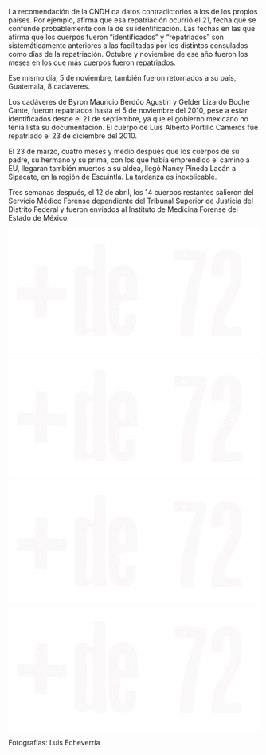 <p>La recomendación de la CNDH da datos contradictorios a los de los propios países. Por ejemplo, afirma que esa repatriación ocurrió el 21, fecha que se confunde probablemente con la de su identificación. Las fechas en las que afirma que los cuerpos fueron “identificados” y “repatriados” son sistemáticamente anteriores a las facilitadas por los distintos consulados como días de la repatriación. Octubre y noviembre de ese año fueron los meses en los que más cuerpos fueron repatriados.</p>
<p>Ese mismo día, 5 de noviembre, también fueron retornados a su país, Guatemala, 8 cadaveres.</p>
<p>Los cadáveres de Byron Mauricio Berdúo Agustín y Gelder Lizardo Boche Cante, fueron repatriados hasta el 5 de noviembre del 2010, pese a estar identificados desde el 21 de septiembre, ya que el gobierno mexicano no tenía lista su documentación. El cuerpo de Luis Alberto Portillo Cameros fue repatriado el 23 de diciembre del 2010.</p>
<p>El 23 de marzo, cuatro meses y medio después que los cuerpos de su padre, su hermano y su prima, con los que había emprendido el camino a EU, llegaran también muertos a su aldea, llegó Nancy Pineda Lacán a Sipacate, en la región de Escuintla. La tardanza es inexplicable.</p>
<p>Tres semanas después, el 12 de abril, los 14 cuerpos restantes salieron del Servicio Médico Forense dependiente del Tribunal Superior de Justicia del Distrito Federal y fueron enviados al Instituto de Medicina Forense del Estado de México.</p>
<div class="row photos">
  <div class="col-md-6">
    <img src="img/home_logo.png" data-src="img/cap2_guatemala1.jpg" class="img-responsive"/>
    <img src="img/home_logo.png" data-src="img/cap2_guatemala2.jpg" class="img-responsive"/>
  </div>
  <div class="col-md-6">
    <img src="img/home_logo.png" data-src="img/cap2_guatemala3.jpg" class="img-responsive"/>
    <img src="img/home_logo.png" data-src="img/cap2_guatemala4.jpg" class="img-responsive"/>
  </div>
</div>
<p class="image-credit">Fotografías: Luis Echeverría</p>
